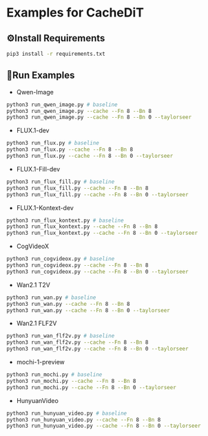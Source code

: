 # Examples for CacheDiT  

## ⚙️Install Requirements  

```bash
pip3 install -r requirements.txt
```

## 🚀Run Examples  

- Qwen-Image

```bash
python3 run_qwen_image.py # baseline
python3 run_qwen_image.py --cache --Fn 8 --Bn 8
python3 run_qwen_image.py --cache --Fn 8 --Bn 0 --taylorseer
```

- FLUX.1-dev 

```bash
python3 run_flux.py # baseline
python3 run_flux.py --cache --Fn 8 --Bn 8
python3 run_flux.py --cache --Fn 8 --Bn 0 --taylorseer
```

- FLUX.1-Fill-dev 

```bash
python3 run_flux_fill.py # baseline
python3 run_flux_fill.py --cache --Fn 8 --Bn 8
python3 run_flux_fill.py --cache --Fn 8 --Bn 0 --taylorseer
```

- FLUX.1-Kontext-dev 

```bash
python3 run_flux_kontext.py # baseline
python3 run_flux_kontext.py --cache --Fn 8 --Bn 8
python3 run_flux_kontext.py --cache --Fn 8 --Bn 0 --taylorseer
```

- CogVideoX 

```bash
python3 run_cogvideox.py # baseline
python3 run_cogvideox.py --cache --Fn 8 --Bn 8
python3 run_cogvideox.py --cache --Fn 8 --Bn 0 --taylorseer
```

- Wan2.1 T2V

```bash
python3 run_wan.py # baseline
python3 run_wan.py --cache --Fn 8 --Bn 8
python3 run_wan.py --cache --Fn 8 --Bn 0 --taylorseer
```

- Wan2.1 FLF2V

```bash
python3 run_wan_flf2v.py # baseline
python3 run_wan_flf2v.py --cache --Fn 8 --Bn 8
python3 run_wan_flf2v.py --cache --Fn 8 --Bn 0 --taylorseer
```

- mochi-1-preview

```bash
python3 run_mochi.py # baseline
python3 run_mochi.py --cache --Fn 8 --Bn 8
python3 run_mochi.py --cache --Fn 8 --Bn 0 --taylorseer
```

- HunyuanVideo

```bash
python3 run_hunyuan_video.py # baseline
python3 run_hunyuan_video.py --cache --Fn 8 --Bn 8
python3 run_hunyuan_video.py --cache --Fn 8 --Bn 0 --taylorseer
```
